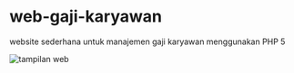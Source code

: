 # web-gaji-karyawan
website sederhana untuk manajemen gaji karyawan menggunakan PHP 5

![tampilan web](https://user-images.githubusercontent.com/84067616/215473380-dc9b98dc-6545-4c3c-8e5e-bfd257ec7971.png)
